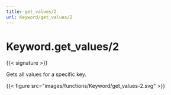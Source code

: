 ```yaml
---
title: get_values/2
url: Keyword/get_values/2
---
```


# Keyword.get_values/2

{{< signature >}}

Gets all values for a specific key.

{{< figure src="images/functions/Keyword/get_values-2.svg" >}}
